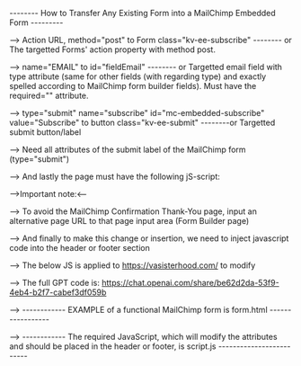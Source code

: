 -------- How to Transfer Any Existing Form into a MailChimp Embedded Form ---------


--> Action URL, method="post" to Form class="kv-ee-subscribe" -------- or The targetted Forms' action property with method post.

--> name="EMAIL" to id="fieldEmail" -------- or Targetted email field with type attribute (same for other fields (with regarding type) and exactly spelled according to MailChimp form builder fields). Must have the required="" attribute.

--> type="submit" name="subscribe" id="mc-embedded-subscribe" value="Subscribe" to button class="kv-ee-submit" --------or Targetted submit button/label

--> Need all attributes of the submit label of the MailChimp form (type="submit")

--> And lastly the page must have the following jS-script:
<script type="text/javascript" src="//s3.amazonaws.com/downloads.mailchimp.com/js/mc-validate.js"></script><script type="text/javascript">(function($) {window.fnames = new Array(); window.ftypes = new Array();fnames[0]='EMAIL';ftypes[0]='email';fnames[1]='FNAME';ftypes[1]='text';fnames[2]='LNAME';ftypes[2]='text';}(jQuery));var $mcj = jQuery.noConflict(true);</script></div>


-->Important note:<--

--> To avoid the MailChimp Confirmation Thank-You page, input an alternative page URL to that page input area (Form Builder page)

--> And finally to make this change or insertion, we need to inject javascript code into the header or footer section

--> The below JS is applied to https://vasisterhood.com/ to modify

--> The full GPT code is: https://chat.openai.com/share/be62d2da-53f9-4eb4-b2f7-cabef3df059b

--> ------------ EXAMPLE of a functional MailChimp form is form.html -----------------

--> ------------ The required JavaScript, which will modify the attributes and should be placed in the header or footer, is script.js -------------------------
